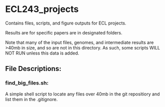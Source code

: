 # ECL243_projects

Contains files, scripts, and figure outputs for ECL projects.

Results are for specific papers are in designated folders.

Note that many of the input files, genomes, and intermediate results are >40mb in size, and so are not in this directory. As such, some scripts WILL NOT RUN unless this data is added.

## File Descriptions:

### find_big_files.sh:
A simple shell script to locate any files over 40mb in the git repositiory and list them in the .gitignore.
